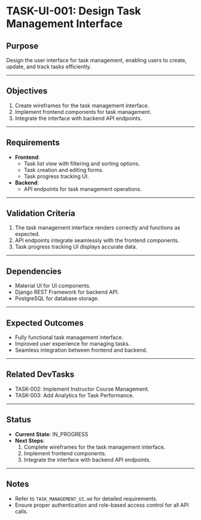 # TASK-UI-001: Design Task Management Interface

## Purpose

Design the user interface for task management, enabling users to create, update, and track tasks efficiently.

---

## Objectives

1. Create wireframes for the task management interface.
2. Implement frontend components for task management.
3. Integrate the interface with backend API endpoints.

---

## Requirements

- **Frontend**:
  - Task list view with filtering and sorting options.
  - Task creation and editing forms.
  - Task progress tracking UI.
- **Backend**:
  - API endpoints for task management operations.

---

## Validation Criteria

1. The task management interface renders correctly and functions as expected.
2. API endpoints integrate seamlessly with the frontend components.
3. Task progress tracking UI displays accurate data.

---

## Dependencies

- Material UI for UI components.
- Django REST Framework for backend API.
- PostgreSQL for database storage.

---

## Expected Outcomes

- Fully functional task management interface.
- Improved user experience for managing tasks.
- Seamless integration between frontend and backend.

---

## Related DevTasks

- TASK-002: Implement Instructor Course Management.
- TASK-003: Add Analytics for Task Performance.

---

## Status

- **Current State**: IN_PROGRESS
- **Next Steps**:
  1. Complete wireframes for the task management interface.
  2. Implement frontend components.
  3. Integrate the interface with backend API endpoints.

---

## Notes

- Refer to `TASK_MANAGEMENT_UI.md` for detailed requirements.
- Ensure proper authentication and role-based access control for all API calls.
